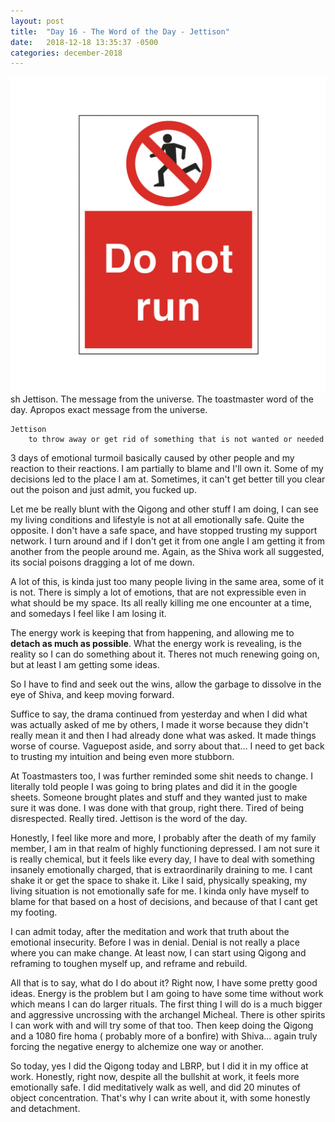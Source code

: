 ```yaml
---
layout: post
title:  "Day 16 - The Word of the Day - Jettison"
date:   2018-12-18 13:35:37 -0500
categories: december-2018
---
```

![danger](/assets/images/dontrun.png)
sh
Jettison.  The message from the universe.  The toastmaster word of the day.  Apropos exact message from the universe.

	Jettison 
		to throw away or get rid of something that is not wanted or needed

3 days of emotional turmoil basically caused by other people and my reaction to their reactions. I am partially to blame and I'll own it.  Some of my decisions led to the place I am at.  Sometimes, it can't get better till you clear out the poison and just admit, you fucked up.

Let me be really blunt with the Qigong and other stuff I am doing, I can see my living conditions and lifestyle is not at all emotionally safe. Quite the opposite. I don't have a safe space, and have stopped trusting my support network. I turn around and if I don't get it from one angle I am getting it from another from the people around me.  Again, as the Shiva work all suggested, its social poisons dragging a lot of me down. 

 A lot of this, is kinda just too many people living in the same area,  some of it is not. There is simply a lot of emotions, that are not expressible even in what should be my space.  Its all really killing me one encounter at a time, and somedays I feel like I am losing it.  

The energy work is keeping that from happening, and allowing me to **detach as much as possible**. What the energy work is revealing, is the reality so I can do something about it.  Theres not much renewing going on, but at least I am getting some ideas.  

So I have to find and seek out the wins, allow the garbage to dissolve in the eye of Shiva, and keep moving forward.

Suffice to say, the drama continued from yesterday and when I did what was actually asked of me by others, I made it worse because they didn't really mean it and then I had already done what was asked.   It made things worse of course. Vaguepost aside, and sorry about that...  I need to get back to trusting my intuition and being even more stubborn.

At Toastmasters too, I was further reminded some shit needs to change.  I  literally told people I was going to bring plates and did it in the google sheets.  Someone brought plates and stuff and they wanted just to make sure it was done.  I was done with that group, right there.   Tired of being disrespected. Really tired.  Jettison is the word of the day.

Honestly, I feel like more and more, I probably after the death of my family member, I am in that realm of highly functioning depressed.  I am not sure it is really chemical, but it feels like every day, I have to deal with something insanely emotionally charged, that is extraordinarily draining to me. I cant shake it or get the space to shake it.   Like I said, physically speaking, my living situation is not emotionally safe for me. I kinda only have myself to blame for that based on a host of decisions, and because of that I cant get my footing.

I can admit today, after the meditation and work that truth about the emotional insecurity.  Before I was in denial.  Denial is not really a place where you can make change.  At least now, I can start using Qigong and reframing to toughen myself up, and reframe and rebuild.

All that is to say, what do I do about it?   Right now, I have some pretty good ideas.  Energy is the problem but I am going to have some time without work which means I can do larger rituals.   The first thing I will do is a much bigger and aggressive uncrossing with the archangel Micheal. There is other spirits I can work with and will try some of that too. Then keep doing the Qigong and a 1080 fire homa ( probably more of a bonfire) with Shiva... again truly forcing the negative energy to alchemize one way or another. 

So today, yes I did the Qigong today and LBRP, but I did it in my office at work.  Honestly, right now, despite all the bullshit at work, it feels more emotionally safe.  I did meditatively walk as well, and did 20 minutes of object concentration.  That's why I can write about it, with some honestly and detachment.
	
